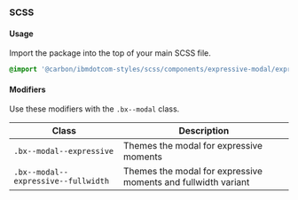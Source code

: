 ### SCSS

#### Usage

Import the package into the top of your main SCSS file.

```css
@import '@carbon/ibmdotcom-styles/scss/components/expressive-modal/expressive-modal';
```

#### Modifiers

Use these modifiers with the `.bx--modal` class.

| Class                               | Description                                                   |
| ----------------------------------- | ------------------------------------------------------------- |
| `.bx--modal--expressive`            | Themes the modal for expressive moments                       |
| `.bx--modal--expressive--fullwidth` | Themes the modal for expressive moments and fullwidth variant |
